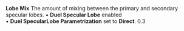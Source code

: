 <tr>
<td><strong>Lobe Mix</strong></td>
<td>The amount of mixing between the primary and secondary specular lobes.</td>
<td>&#8226; <strong>Duel Specular Lobe</strong> enabled <br/>&#8226; <strong>Duel SpecularLobe Parametrization</strong> set to <strong>Direct</strong>.</td>
<td>0.3</td>
</tr>
